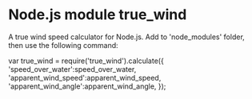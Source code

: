 Node.js module true_wind
=========

A true wind speed calculator for Node.js. Add to 'node_modules' folder, then use the following command:

var true_wind = require('true_wind').calculate({
  'speed_over_water':speed_over_water,
  'apparent_wind_speed':apparent_wind_speed,
  'apparent_wind_angle':apparent_wind_angle,
});
